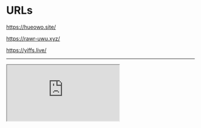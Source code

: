 # URLs
https://hueowo.site/

https://rawr-uwu.xyz/

https://yiffs.live/

<hr>
<iframe src="https://rawr-uwu.xyz/"></iframe>
